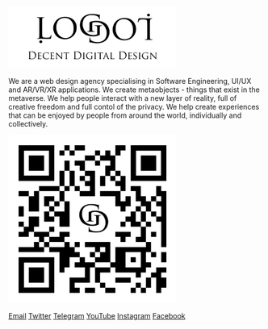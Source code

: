 <a href="https://logoi.dev?source=gh">
    <img width="333" alt="Logo Banner" src="/images/banner.png" />
</a>

We are a web design agency specialising in Software Engineering, UI/UX and AR/VR/XR applications.
We create metaobjects - things that exist in the metaverse.
We help people interact with a new layer of reality, full of creative freedom and full contol of the privacy.
We help create experiences that can be enjoyed by people from around the world, individually and collectively.

<img width="333" alt="QR logo" src="/images/qr.svg" />

[Email](mailto:hi@logoi.dev)  [Twitter](https://twitter.com/logoidev)  [Telegram](https://t.me/logoidev)  [YouTube](https://youtube.com/@logoidev)  [Instagram](https://www.instagram.com/logoidev)  [Facebook](https://facebook.com/logoidev)  
